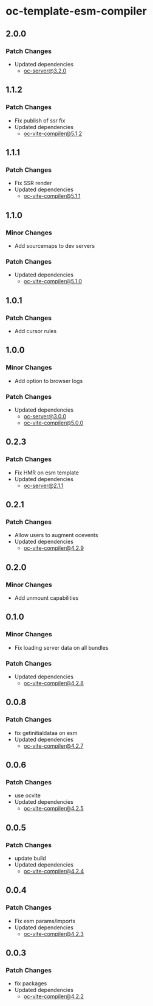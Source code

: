 # oc-template-esm-compiler

## 2.0.0

### Patch Changes

- Updated dependencies
  - oc-server@3.2.0

## 1.1.2

### Patch Changes

- Fix publish of ssr fix
- Updated dependencies
  - oc-vite-compiler@5.1.2

## 1.1.1

### Patch Changes

- Fix SSR render
- Updated dependencies
  - oc-vite-compiler@5.1.1

## 1.1.0

### Minor Changes

- Add sourcemaps to dev servers

### Patch Changes

- Updated dependencies
  - oc-vite-compiler@5.1.0

## 1.0.1

### Patch Changes

- Add cursor rules

## 1.0.0

### Minor Changes

- Add option to browser logs

### Patch Changes

- Updated dependencies
  - oc-server@3.0.0
  - oc-vite-compiler@5.0.0

## 0.2.3

### Patch Changes

- Fix HMR on esm template
- Updated dependencies
  - oc-server@2.1.1

## 0.2.1

### Patch Changes

- Allow users to augment ocevents
- Updated dependencies
  - oc-vite-compiler@4.2.9

## 0.2.0

### Minor Changes

- Add unmount capabilities

## 0.1.0

### Minor Changes

- Fix loading server data on all bundles

### Patch Changes

- Updated dependencies
  - oc-vite-compiler@4.2.8

## 0.0.8

### Patch Changes

- fix getinitialdataa on esm
- Updated dependencies
  - oc-vite-compiler@4.2.7

## 0.0.6

### Patch Changes

- use ocvite
- Updated dependencies
  - oc-vite-compiler@4.2.5

## 0.0.5

### Patch Changes

- update build
- Updated dependencies
  - oc-vite-compiler@4.2.4

## 0.0.4

### Patch Changes

- Fix esm params/imports
- Updated dependencies
  - oc-vite-compiler@4.2.3

## 0.0.3

### Patch Changes

- fix packages
- Updated dependencies
  - oc-vite-compiler@4.2.2
